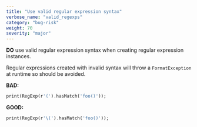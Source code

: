 ```yaml
---
title: "Use valid regular expression syntax"
verbose_name: "valid_regexps"
category: "bug-risk"
weight: 70
severity: "major"
---
```

**DO** use valid regular expression syntax when creating regular expression
instances.

Regular expressions created with invalid syntax will throw a `FormatException`
at runtime so should be avoided.

**BAD:**
```dart
print(RegExp(r'(').hasMatch('foo()'));
```

**GOOD:**
```dart
print(RegExp(r'\(').hasMatch('foo()'));
```


